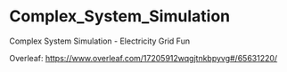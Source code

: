 # Complex_System_Simulation
Complex System Simulation - Electricity Grid Fun

Overleaf: https://www.overleaf.com/17205912wqgjtnkbpyvg#/65631220/
